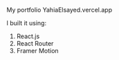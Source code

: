 My portfolio
YahiaElsayed.vercel.app

I built it using: 
1. React.js
2. React Router
3. Framer Motion
